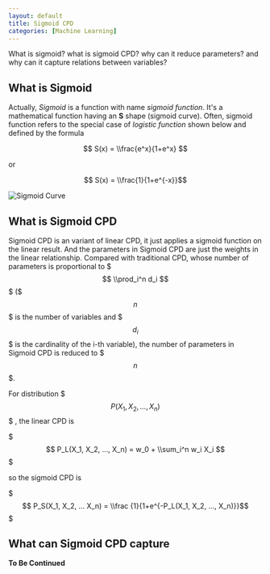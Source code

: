 ```yaml
---
layout: default
title: Sigmoid CPD
categories: [Machine Learning]
---
```


What is sigmoid? what is sigmoid CPD? why can it reduce parameters? and why can it capture relations between variables?

## What is Sigmoid

Actually, *Sigmoid* is a function with name *sigmoid function*. It's a mathematical function having an **S** shape (sigmoid curve). Often, sigmoid function refers to the special case of *logistic function* shown below and defined by the formula

$$ S(x) = \\frac{e^x}{1+e^x} $$

or

$$ S(x) = \\frac{1}{1+e^{-x}}$$

![Sigmoid Curve](http://i43.tinypic.com/2ed5c49.png)

## What is Sigmoid CPD

Sigmoid CPD is an variant of linear CPD, it just applies a sigmoid function on the linear result. And the parameters in Sigmoid CPD are just the weights in the linear relationship. Compared with traditional CPD, whose number of parameters is proportional to $$$ \\prod_i^n d_i $$$ ($$$n$$$ is the number of variables and $$$d_i$$$ is the cardinality of the i-th variable), the number of parameters in Sigmoid CPD is reduced to $$$n$$$.

For distribution $$$P(X_1, X_2,…, X_n)$$$ , the linear CPD is

$$$ P_L(X_1, X_2, …, X_n) = w_0 + \\sum_i^n w_i X_i $$$

so the sigmoid CPD is

$$$ P_S(X_1, X_2, … X_n) = \\frac {1}{1+e^{-P_L(X_1, X_2, …, X_n)}}$$$

## What can Sigmoid CPD capture


**To Be Continued**
